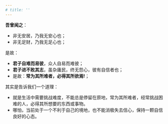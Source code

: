 ```yaml
---
# title: ''
---
```

__吾曾闻之__： 

* 非无安居，乃我无安心也；
* 非无足财，乃我无足心也； 

是故：  
- __君子自难而易彼__，众人自易而难彼；  
- __君子进不败其志__，虽杂庸民，终无怨心，彼有自信者也；  
- 是故：__常为其所难者，必得其所欲焉!__；

其实是告诉我们一个道理：

- 就是生活中需要挑战难度，不能总是停留在原地，常为其所难者，经常挑战困难的人，必得其所想要的东西或事物。
- 哪怕，当前处于一个不利于自己的境地，也不能消极失去信心，保持一颗自信良好的心态。